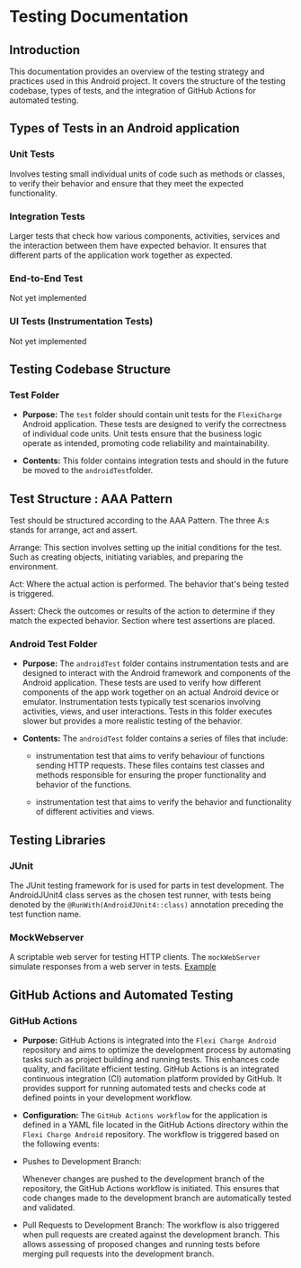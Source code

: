 # Testing Documentation
## Introduction

This documentation provides an overview of the testing strategy and practices used in this
Android project. It covers the structure of the testing codebase, types of tests, and the
integration of GitHub Actions for automated testing.

## Types of Tests in an Android application

### Unit Tests
Involves testing small individual units of code such as methods or classes, to verify their
behavior and ensure that they meet the expected functionality.

### Integration Tests
Larger tests that check how various components, activities, services and the interaction
between them have expected behavior. It ensures that different parts of the application work
together as expected.

### End-to-End Test
Not yet implemented
### UI Tests (Instrumentation Tests)
Not yet implemented

## Testing Codebase Structure

### Test Folder
- **Purpose:**
The `test` folder should contain unit tests for the `FlexiCharge` Android application.
These tests are designed to verify the correctness of individual code units. Unit tests ensure
that the business logic operate as intended, promoting code reliability and maintainability.

- **Contents:** 
This folder contains integration tests and should in the future be moved to the `androidTest`folder.

## Test Structure : AAA Pattern
Test should be structured according to the AAA Pattern. The three A:s stands for arrange, act
and assert. 

Arrange: This section involves setting up the initial conditions for the test. Such as creating
objects, initiating variables, and preparing the environment. 

Act: Where the actual action is performed. The behavior that's being tested is triggered.

Assert: Check the outcomes or results of the action to determine if they match the expected 
behavior. Section where test assertions are placed.


### Android Test Folder

- **Purpose:**
The `androidTest` folder contains instrumentation tests and are designed to interact with the
Android framework and components of the Android application.
These tests are used to verify how different components of the app work together on an actual
Android device or emulator. Instrumentation tests typically test scenarios involving activities,
views, and user interactions. Tests in this folder executes slower but provides a more
realistic testing of the behavior.

- **Contents:**
The `androidTest` folder contains a series of files that include:

  - instrumentation test that aims to verify behaviour of functions sending HTTP requests.
    These files contains test classes and methods responsible for ensuring the proper functionality
    and behavior of the functions.
  
  - instrumentation test that aims to verify the behavior and functionality of different activities 
    and views. 


## Testing Libraries

### JUnit
The JUnit testing framework for is used for parts in test development. The AndroidJUnit4 class
serves as the chosen test runner, with tests being denoted by the `@RunWith(AndroidJUnit4::class)`
annotation preceding the test function name.

### MockWebserver 
A scriptable web server for testing HTTP clients. The `mockWebServer` simulate responses from 
a web server in tests.
[Example](https://android.googlesource.com/platform/external/okhttp/+/master/mockwebserver/README.md)


## GitHub Actions and Automated Testing

### GitHub Actions 
- **Purpose:**
GitHub Actions is integrated into the `Flexi Charge Android` repository and aims to optimize the
development process by automating tasks such as project building and running tests. This enhances
code quality, and facilitate efficient testing.
GitHub Actions is an integrated continuous integration (CI) automation platform provided by GitHub. 
It provides support for running automated tests and checks code at defined points in your
development workflow. 

- **Configuration:**
The `GitHub Actions workflow` for the application is defined in a YAML file
located in the GitHub Actions directory within the `Flexi Charge Android` repository. The workflow 
is triggered based on the following events:

- Pushes to Development Branch: 

  Whenever changes are pushed to the development branch of the repository, the GitHub Actions
  workflow is initiated. This ensures that code changes made to the development branch are 
  automatically tested and validated.

- Pull Requests to Development Branch: 
  The workflow is also triggered when pull requests are created against the development branch.
  This allows assessing of proposed changes and running tests before merging pull requests
  into the development branch.




